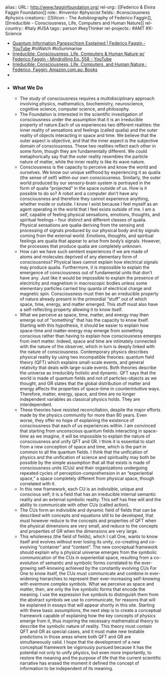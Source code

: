 alias::
URL:: http://www.fagginfoundation.org/
rel-org:: [[Federico & Elvira Faggin Foundation]]
role:: #inventor #physicist
fields:: #consciousness #physics
creations:: [[Silicon - The Autobiography of Federico Faggin]], [[Irreducible - Consciousness, Life, Computers and Human Nature]]
rel-country:: #Italy #USA
tags:: person #keyThinker
rel-projects:: #AMT #X-Science


- [Quantum Information Panpsychism Explained | Federico Faggin - YouTube](https://www.youtube.com/watch?v=0FUFewGHLLg) #toWatch #toSummarise
- [Irreducible: Consciousness, Life, Computers & Human Nature w/ Federico Faggin - Mindrolling Ep. 558 - YouTube](https://www.youtube.com/watch?v=eHRI5mrwAw8)
- [Irreducible: Consciousness, Life, Computers, and Human Nature : Federico, Faggin: Amazon.com.au: Books](https://www.amazon.com.au/Irreducible-Consciousness-Computers-Human-Nature/dp/1803415096)
-
- ### What We Do
	- The study of consciousness requires a multidisciplinary approach involving physics, mathematics, biochemistry, neuroscience, cognitive science, computer science, and philosophy.
	- The Foundation is interested in the scientific investigation of consciousness under the assumption that it is an irreducible property of nature.Each of us experiences two different realities: the inner reality of sensations and feelings (called qualia) and the outer reality of objects interacting in space and time. We believe that the outer aspect is objective, and that the inner aspect is the subjective domain of consciousness.
	  These two realities reflect each other in some form, though they are fundamentally different. We could metaphorically say that the outer reality resembles the particle nature of matter, while the inner reality is like its wave nature.
	- Consciousness is the capacity to perceive and know the world and ourselves. We know our unique selfhood by experiencing it as qualia (the sense of self) within our own consciousness. Similarly, the outer world produced by our sensory-brain system is portrayed in the form of qualia “projected” in the space outside of us. How is it possible to do so? A robot and a computer don’t have any consciousness and therefore they cannot experience anything, whether inside or outside.
	  I know I exist because I feel myself as an agent operating in the world that I feel exists outside of me. I am a self, capable of feeling physical sensations, emotions, thoughts, and spiritual feelings – four distinct and different classes of qualia. Physical sensations are qualia deriving from the sensing and processing of signals produced by our physical body and by signals coming from the external world. Emotions, thoughts, and spiritual feelings are qualia that appear to arise from body’s signals. However, the processes that produce qualia are completely unknown.
	- How can we have such sentient experiences if we are made of atoms and molecules deprived of any elementary form of consciousness? Physical laws cannot explain how electrical signals may produce qualia. Furthermore, it is impossible to explain the emergence of consciousness out of fundamental units that don’t have any. Just like it would be impossible to explain the presence of electricity and magnetism in macroscopic bodies unless some elementary particles carried tiny quanta of electrical charge and magnetic spin.
	  Consciousness must then be an irreducible property of nature already present in the primordial “stuff” out of which space, time, energy, and matter emerged. This stuff must also have a self-reflecting property allowing it to know itself.
	- What we perceive as space, time, matter, and energy may then emerge out of “something” that has the capacity to know itself. Starting with this hypothesis, it should be easier to explain how space-time and matter-energy may emerge from something conscious rather than having to explain how consciousness emerges from inert matter. Indeed, space and time are intimately connected with the nature of the observer, which in turn is deeply linked with the nature of consciousness.
	  Contemporary physics describes physical reality by using two incompatible theories: quantum field theory (QFT) which explains small-scale events, and general relativity that deals with large-scale events. Both theories describe the universe as irreducibly holistic and dynamic. QFT says that the world is made of quantum fields and not of particles-objects as we thought, and GR states that the global distribution of matter and energy affects the properties of space-time in counterintuitive ways. Therefore, matter, energy, space, and time are no longer independent variables as classical physics holds. They are interdependent.
	- These theories have resisted reconciliation, despite the major efforts made by the physics community for more than 80 years. Even worse, they offer no hope of explaining the existence of consciousness that each of us experiences within.
	  I am convinced that starting from unconscious quantum fields interacting in space-time as we imagine, it will be impossible to explain the nature of consciousness and unify QFT and GR. I think it is essential to start from a new conception of space and time, which is the part in common to all the quantum fields.
	  I think that the unification of physics and the unification of science and spirituality may both be possible by the simple assumption that all that exists is made of consciousness units (CUs) and their organizations undergoing repeated cycles of perception-comprehension in an “experiential space,” a space completely different from physical space, though correlated with it.
	- In this new framework, each CU is an indivisible, unique and conscious self; it is a field that has an irreducible internal semantic reality and an external symbolic reality. This self has free will and the ability to communicate with other CUs (called action).
	- The CUs form an indivisible and dynamic field of fields that can be described with concepts and equations still to be developed, that must however reduce to the concepts and properties of QFT when the physical dimensions are very small, and reduce to the concepts and properties of GR when the dimensions are very large.
	- This wholeness (the field of fields), which I call One, wants to know itself and evolves without ever losing its unity, co-creating and co-evolving “container” and “content”.
	  The new conceptual framework should explain why a physical universe emerges from the symbolic communication of the CUs in experiential space, resulting from a co-evolution of semantic and symbolic forms correlated to the ever-growing self-knowing achieved by the constantly evolving CUs
	  For One to know itself, the CUs must communicate and combine in ever-widening hierarchies to represent their ever-increasing self-knowing with evermore complex symbols.
	  What we perceive as space and matter, then, are only the live symbolic forms that encode the meaning. I use the expression live symbols to distinguish them from the abstract symbols we use to communicate, for reasons that will be explained in essays that will appear shortly in this site.
	  Starting with these basic assumptions, the next step is to create a conceptual framework capable of explaining how the key concepts of physics emerge from it, thus inspiring the necessary mathematical theory to describe the symbolic nature of reality. This theory must contain QFT and GR as special cases, and it must make new testable predictions in those areas where both QFT and GR are simultaneously valid.
	  I hope that the development of a new conceptual framework be vigorously pursued because it has the potential not only to unify physics, but even more importantly, to restore the meaning and the purpose of life that the current scientific narrative has erased the moment it defined the concept of information to be independent of its meaning.
